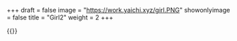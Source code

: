 +++
draft = false
image = "https://work.yaichi.xyz/girl.PNG"
showonlyimage = false
title = "Girl2"
weight = 2
+++

{{<lightbox src="https://work.yaichi.xyz/girl.PNG">}}
